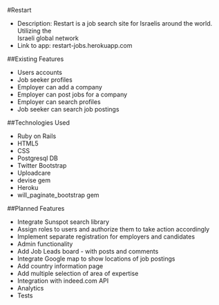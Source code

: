 #Restart
* Description: Restart is a job search site for Israelis around the world. Utilizing the    
  Israeli global network
* Link to app: restart-jobs.herokuapp.com

##Existing Features
* Users accounts
* Job seeker profiles
* Employer can add a company
* Employer can post jobs for a company
* Employer can search profiles
* Job seeker can search job postings  

##Technologies Used
* Ruby on Rails
* HTML5
* CSS
* Postgresql DB
* Twitter Bootstrap
* Uploadcare
* devise gem
* Heroku
* will_paginate_bootstrap gem

##Planned Features
* Integrate Sunspot search library
* Assign roles to users and authorize them to take action accordingly
* Implement separate registration for employers and candidates
* Admin functionality
* Add Job Leads board - with posts and comments
* Integrate Google map to show locations of job postings
* Add country information page
* Add multiple selection of area of expertise
* Integration with indeed.com API
* Analytics
* Tests
